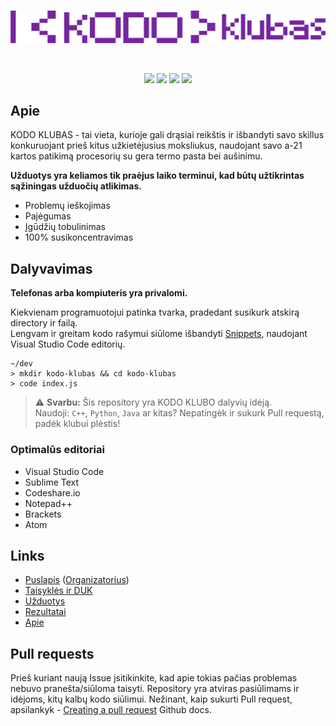 <div align="center">
  <br/>
  <p>
    <img src="./images/kodo klubas.svg" />
  </p>
  <br/>
  <p>
    <a href="https://discord.gg/h32d3B4YZD"><img src="https://img.shields.io/discord/981246631246700654?color=5865F2&logo=discord&logoColor=white" /></a>
    <a href="#"><img src="https://img.shields.io/github/search/termissues/KODO-KLUBAS/KODO-KLUBAS?color=%23973eb5&label=Visitors" /></a>
    <a href="https://github.com/termissues/KODO-KLUBAS/issues"><img src="https://img.shields.io/github/issues/termissues/KODO-KLUBAS" /></a>
    <a href="#"><img src="https://img.shields.io/github/languages/count/termissues/KODO-KLUBAS" /></a>
  </p>
</div>

## Apie
KODO KLUBAS - tai vieta, kurioje gali drąsiai reikštis ir išbandyti savo skillus konkuruojant prieš kitus užkietėjusius moksliukus, naudojant savo a-21 kartos patikimą procesorių su gera termo pasta bei aušinimu.

**Užduotys yra keliamos tik praėjus laiko terminui, kad būtų užtikrintas sąžiningas užduočių atlikimas.**

- Problemų ieškojimas
- Pajėgumas
- Įgūdžių tobulinimas
- 100% susikoncentravimas

## Dalyvavimas

**Telefonas arba kompiuteris yra privalomi.**

Kiekvienam programuotojui patinka tvarka, pradedant susikurk atskirą directory ir failą.<br/>Lengvam ir greitam kodo rašymui siūlome išbandyti [Snippets](https://code.visualstudio.com/docs/editor/userdefinedsnippets), naudojant Visual Studio Code editorių.

```sh-session
~/dev
> mkdir kodo-klubas && cd kodo-klubas
> code index.js
```

> :warning: **Svarbu:**
> Šis repository yra KODO KLUBO dalyvių idėją.<br/>
> Naudoji: `C++`, `Python`, `Java` ar kitas? Nepatingėk ir sukurk Pull requestą, padėk klubui plėstis!


### Optimalūs editoriai

- Visual Studio Code
- Sublime Text
- Codeshare.io
- Notepad++
- Brackets
- Atom

## Links

- [Puslapis](https://kodoklubas.lt/) ([Organizatorius](https://teliacompany.wd3.myworkdayjobs.com/Telia_careers?Location_Country=8a0328effd25491fb8e6a08801f08e94)) 
- [Taisyklės ir DUK](https://kodoklubas.lt/duck-taisykles/)
- [Užduotys](https://kodoklubas.lt/uzduotys/)
- [Rezultatai](https://kodoklubas.lt/rezultatai/)
- [Apie](https://kodoklubas.lt/apie-kodo-kluba/)

## Pull requests

Prieš kuriant naują Issue įsitikinkite, kad apie tokias pačias problemas nebuvo pranešta/siūloma taisyti. Repository yra atviras pasiūlimams ir idėjoms, kitų kalbų kodo siūlimui. Nežinant, kaip sukurti Pull request, apsilankyk - [Creating a pull request](https://docs.github.com/en/pull-requests/collaborating-with-pull-requests/proposing-changes-to-your-work-with-pull-requests/creating-a-pull-request) Github docs.
